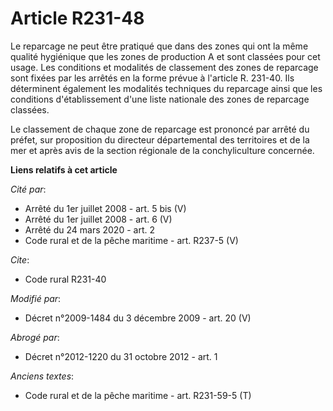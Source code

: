 # Article R231-48

Le reparcage ne peut être pratiqué que dans des zones qui ont la même qualité hygiénique que les zones de production A et
sont classées pour cet usage. Les conditions et modalités de classement des zones de reparcage sont fixées par les arrêtés en
la forme prévue à l'article R. 231-40. Ils déterminent également les modalités techniques du reparcage ainsi que les
conditions d'établissement d'une liste nationale des zones de reparcage classées.

Le classement de chaque zone de reparcage est prononcé par arrêté du préfet, sur proposition du directeur départemental des
territoires et de la mer et après avis de la section régionale de la conchyliculture concernée.

**Liens relatifs à cet article**

_Cité par_:

  - Arrêté du 1er juillet 2008 - art. 5 bis (V)
  - Arrêté du 1er juillet 2008 - art. 6 (V)
  - Arrêté du 24 mars 2020 - art. 2
  - Code rural et de la pêche maritime - art. R237-5 (V)

_Cite_:

  - Code rural R231-40

_Modifié par_:

  - Décret n°2009-1484 du 3 décembre 2009 - art. 20 (V)

_Abrogé par_:

  - Décret n°2012-1220 du 31 octobre 2012 - art. 1

_Anciens textes_:

  - Code rural et de la pêche maritime - art. R231-59-5 (T)
